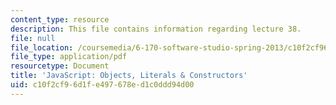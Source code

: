 ```yaml
---
content_type: resource
description: This file contains information regarding lecture 38.
file: null
file_location: /coursemedia/6-170-software-studio-spring-2013/c10f2cf96d1fe497678ed1c0ddd94d00_MIT6_170S13_38-java-obt-lt.pdf
file_type: application/pdf
resourcetype: Document
title: 'JavaScript: Objects, Literals & Constructors'
uid: c10f2cf9-6d1f-e497-678e-d1c0ddd94d00
---
```

